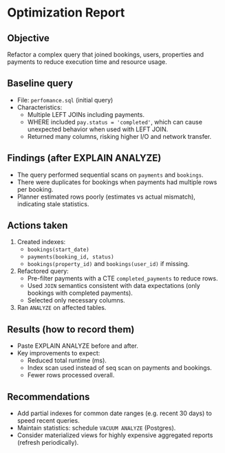 # Optimization Report

## Objective
Refactor a complex query that joined bookings, users, properties and payments to reduce execution time and resource usage.

## Baseline query
- File: `perfomance.sql` (initial query)
- Characteristics:
  - Multiple LEFT JOINs including payments.
  - WHERE included `pay.status = 'completed'`, which can cause unexpected behavior when used with LEFT JOIN.
  - Returned many columns, risking higher I/O and network transfer.

## Findings (after EXPLAIN ANALYZE)
- The query performed sequential scans on `payments` and `bookings`.
- There were duplicates for bookings when payments had multiple rows per booking.
- Planner estimated rows poorly (estimates vs actual mismatch), indicating stale statistics.

## Actions taken
1. Created indexes:
   - `bookings(start_date)`
   - `payments(booking_id, status)`
   - `bookings(property_id)` and `bookings(user_id)` if missing.
2. Refactored query:
   - Pre-filter payments with a CTE `completed_payments` to reduce rows.
   - Used `JOIN` semantics consistent with data expectations (only bookings with completed payments).
   - Selected only necessary columns.
3. Ran `ANALYZE` on affected tables.

## Results (how to record them)
- Paste EXPLAIN ANALYZE before and after.
- Key improvements to expect:
  - Reduced total runtime (ms).
  - Index scan used instead of seq scan on payments and bookings.
  - Fewer rows processed overall.

## Recommendations
- Add partial indexes for common date ranges (e.g. recent 30 days) to speed recent queries.
- Maintain statistics: schedule `VACUUM ANALYZE` (Postgres).
- Consider materialized views for highly expensive aggregated reports (refresh periodically).
